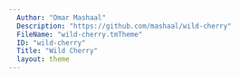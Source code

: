 ```yaml
---
  Author: "Omar Mashaal"
  Description: "https://github.com/mashaal/wild-cherry"
  FileName: "wild-cherry.tmTheme"
  ID: "wild-cherry"
  Title: "Wild Cherry"
  layout: theme
---
```

  